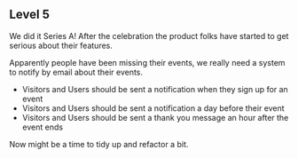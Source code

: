 ## Level 5

We did it Series A! After the celebration the product folks have started to get serious about their features.

Apparently people have been missing their events, we really need a system to notify by email about their events.

* Visitors and Users should be sent a notification when they sign up for an event
* Visitors and Users should be sent a notification a day before their event
* Visitors and Users should be sent a thank you message an hour after the event ends

Now might be a time to tidy up and refactor a bit.
